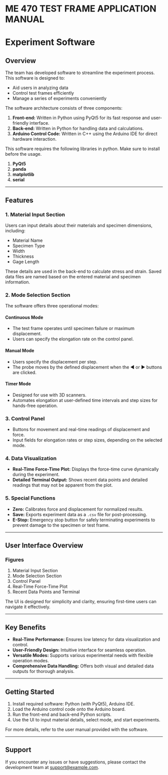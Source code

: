 <h1>ME 470 TEST FRAME APPLICATION MANUAL</h1>



# Experiment Software

## Overview
The team has developed software to streamline the experiment process. This software is designed to:
- Aid users in analyzing data
- Control test frames efficiently
- Manage a series of experiments conveniently

The software architecture consists of three components:
1. **Front-end:** Written in Python using PyQt5 for its fast response and user-friendly interface.
2. **Back-end:** Written in Python for handling data and calculations.
3. **Arduino Control Code:** Written in C++ using the Arduino IDE for direct hardware interaction.


This software requires the following libraries in python. Make sure to install before the usage.

1. **PyQt5**
2. **panda**
3. **matplotlib**
4. **serial**


---

## Features

### 1. **Material Input Section**
Users can input details about their materials and specimen dimensions, including:
- Material Name
- Specimen Type
- Width
- Thickness
- Gage Length

These details are used in the back-end to calculate stress and strain. Saved data files are named based on the entered material and specimen information.

### 2. **Mode Selection Section**
The software offers three operational modes:

#### Continuous Mode
- The test frame operates until specimen failure or maximum displacement.
- Users can specify the elongation rate on the control panel.

#### Manual Mode
- Users specify the displacement per step.
- The probe moves by the defined displacement when the ◄ or ► buttons are clicked.

#### Timer Mode
- Designed for use with 3D scanners.
- Automates elongation at user-defined time intervals and step sizes for hands-free operation.

### 3. **Control Panel**
- Buttons for movement and real-time readings of displacement and force.
- Input fields for elongation rates or step sizes, depending on the selected mode.

### 4. **Data Visualization**
- **Real-Time Force-Time Plot:** Displays the force-time curve dynamically during the experiment.
- **Detailed Terminal Output:** Shows recent data points and detailed readings that may not be apparent from the plot.

### 5. **Special Functions**
- **Zero:** Calibrates force and displacement for normalized results.
- **Save:** Exports experiment data as a `.csv` file for post-processing.
- **E-Stop:** Emergency stop button for safely terminating experiments to prevent damage to the specimen or test frame.

---

## User Interface Overview
### Figures
1. Material Input Section
2. Mode Selection Section
3. Control Panel
4. Real-Time Force-Time Plot
5. Recent Data Points and Terminal

The UI is designed for simplicity and clarity, ensuring first-time users can navigate it effectively.

---

## Key Benefits
- **Real-Time Performance:** Ensures low latency for data visualization and control.
- **User-Friendly Design:** Intuitive interface for seamless operation.
- **Versatile Modes:** Supports various experimental needs with flexible operation modes.
- **Comprehensive Data Handling:** Offers both visual and detailed data outputs for thorough analysis.

---

## Getting Started
1. Install required software: Python (with PyQt5), Arduino IDE.
2. Load the Arduino control code onto the Arduino board.
3. Run the front-end and back-end Python scripts.
4. Use the UI to input material details, select mode, and start experiments.

For more details, refer to the user manual provided with the software.

---

## Support
If you encounter any issues or have suggestions, please contact the development team at [support@example.com](mailto:support@example.com).

